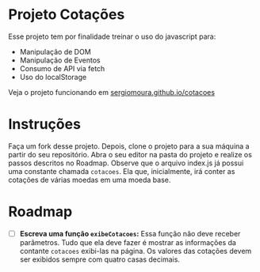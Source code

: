 # Projeto Cotações

Esse projeto tem por finalidade treinar o uso do javascript para:

 - Manipulação de DOM
 - Manipulação de Eventos
 - Consumo de API via fetch
 - Uso do localStorage

Veja o projeto funcionando em [sergiomoura.github.io/cotacoes](https://sergiomoura.github.io/cotacoes/ "https://sergiomoura.github.io/cotacoes/")

# Instruções

Faça um fork desse projeto. Depois, clone o projeto para a sua máquina a partir do seu repositório.
Abra o seu editor na pasta do projeto e realize os passos descritos no Roadmap.
Observe que o arquivo index.js já possui uma constante chamada `cotacoes`.  Ela que, inicialmente, irá conter as cotações de várias moedas em uma moeda base.

# Roadmap

 - [ ] **Escreva uma função **`exibeCotacoes`**:**
 Essa função não deve receber parâmetros. Tudo que ela deve fazer é mostrar as informações da contante `cotacoes` exibi-las na página. Os valores das cotações devem ser exibidos sempre com quatro casas decimais.

